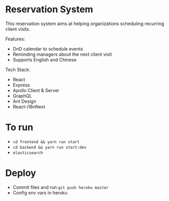 # Reservation System

This reservation system aims at helping organizations scheduling recurring client visits.

Features:

- DnD calendar to schedule events
- Reminding managers about the next client visit
- Supports English and Chinese

Tech Stack:

- React
- Express
- Apollo Client & Server
- GraphQL
- Ant Design
- React-i18nNext

# To run

- `cd frontend && yarn run start`
- `cd backend && yarn run start:dev`
- `elasticsearch`

# Deploy

- Commit files and run `git push heroku master`
- Config env vars in heroku
